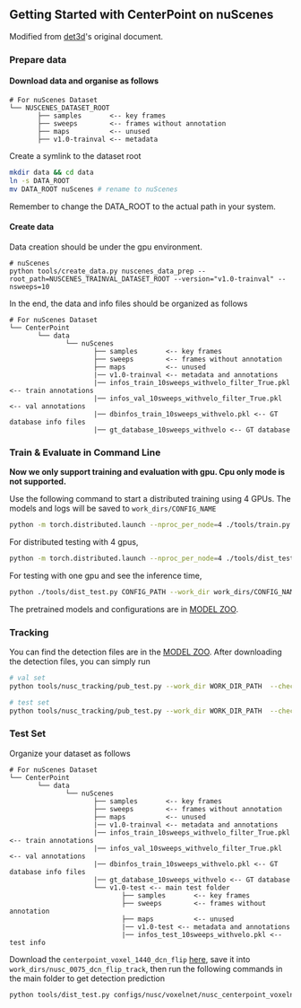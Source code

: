 ## Getting Started with CenterPoint on nuScenes
Modified from [det3d](https://github.com/poodarchu/Det3D/tree/56402d4761a5b73acd23080f537599b0888cce07)'s original document.

### Prepare data

#### Download data and organise as follows

```
# For nuScenes Dataset         
└── NUSCENES_DATASET_ROOT
       ├── samples       <-- key frames
       ├── sweeps        <-- frames without annotation
       ├── maps          <-- unused
       ├── v1.0-trainval <-- metadata
```

Create a symlink to the dataset root 
```bash
mkdir data && cd data
ln -s DATA_ROOT 
mv DATA_ROOT nuScenes # rename to nuScenes
```
Remember to change the DATA_ROOT to the actual path in your system. 


#### Create data

Data creation should be under the gpu environment.

```
# nuScenes
python tools/create_data.py nuscenes_data_prep --root_path=NUSCENES_TRAINVAL_DATASET_ROOT --version="v1.0-trainval" --nsweeps=10
```

In the end, the data and info files should be organized as follows

```
# For nuScenes Dataset 
└── CenterPoint
       └── data    
              └── nuScenes 
                     ├── samples       <-- key frames
                     ├── sweeps        <-- frames without annotation
                     ├── maps          <-- unused
                     |── v1.0-trainval <-- metadata and annotations
                     |── infos_train_10sweeps_withvelo_filter_True.pkl <-- train annotations
                     |── infos_val_10sweeps_withvelo_filter_True.pkl <-- val annotations
                     |── dbinfos_train_10sweeps_withvelo.pkl <-- GT database info files
                     |── gt_database_10sweeps_withvelo <-- GT database 
```

### Train & Evaluate in Command Line

**Now we only support training and evaluation with gpu. Cpu only mode is not supported.**

Use the following command to start a distributed training using 4 GPUs. The models and logs will be saved to ```work_dirs/CONFIG_NAME``` 

```bash
python -m torch.distributed.launch --nproc_per_node=4 ./tools/train.py CONFIG_PATH
```

For distributed testing with 4 gpus,

```bash
python -m torch.distributed.launch --nproc_per_node=4 ./tools/dist_test.py CONFIG_PATH --work_dir work_dirs/CONFIG_NAME --checkpoint work_dirs/CONFIG_NAME/latest.pth 
```

For testing with one gpu and see the inference time,

```bash
python ./tools/dist_test.py CONFIG_PATH --work_dir work_dirs/CONFIG_NAME --checkpoint work_dirs/CONFIG_NAME/latest.pth --speed_test 
```

The pretrained models and configurations are in [MODEL ZOO](../configs/nusc/README.md).

### Tracking

You can find the detection files are in the [MODEL ZOO](../configs/nusc/README.md). After downloading the detection files, you can simply run 

```bash 
# val set 
python tools/nusc_tracking/pub_test.py --work_dir WORK_DIR_PATH  --checkpoint DETECTION_PATH  

# test set 
python tools/nusc_tracking/pub_test.py --work_dir WORK_DIR_PATH  --checkpoint DETECTION_PATH  --version v1.0-test  --root data/nuScenes/v1.0-test    
```

### Test Set 

Organize your dataset as follows 

```
# For nuScenes Dataset 
└── CenterPoint
       └── data    
              └── nuScenes 
                     ├── samples       <-- key frames
                     ├── sweeps        <-- frames without annotation
                     ├── maps          <-- unused
                     |── v1.0-trainval <-- metadata and annotations
                     |── infos_train_10sweeps_withvelo_filter_True.pkl <-- train annotations
                     |── infos_val_10sweeps_withvelo_filter_True.pkl <-- val annotations
                     |── dbinfos_train_10sweeps_withvelo.pkl <-- GT database info files
                     |── gt_database_10sweeps_withvelo <-- GT database 
                     └── v1.0-test <-- main test folder 
                            ├── samples       <-- key frames
                            ├── sweeps        <-- frames without annotation
                            ├── maps          <-- unused
                            |── v1.0-test <-- metadata and annotations
                            |── infos_test_10sweeps_withvelo.pkl <-- test info
```

Download the ```centerpoint_voxel_1440_dcn_flip``` [here](https://drive.google.com/drive/folders/1uU_wXuNikmRorf_rPBbM0UTrW54ztvMs?usp=sharing), save it into ```work_dirs/nusc_0075_dcn_flip_track```, then run the following commands in the main folder to get detection prediction 

```bash
python tools/dist_test.py configs/nusc/voxelnet/nusc_centerpoint_voxelnet_0075voxel_dcn_flip.py --work_dir work_dirs/nusc_centerpoint_voxelnet_dcn_0075voxel_flip_testset  --checkpoint work_dirs/nusc_0075_dcn_flip_track/voxelnet_converted.pth  --testset --speed_test 
```
